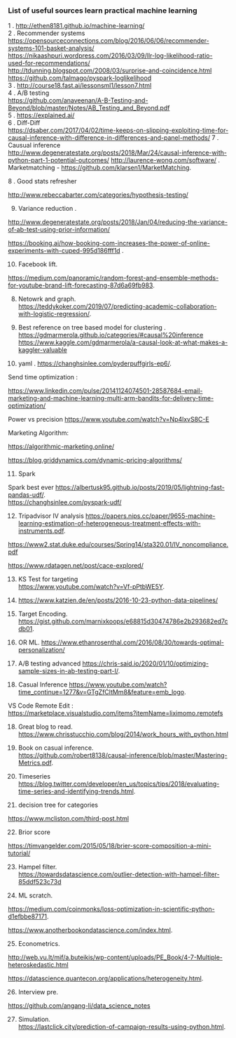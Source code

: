 ### List of useful sources learn practical machine learning 

1 . http://ethen8181.github.io/machine-learning/  
2 . Recommender systems  
https://opensourceconnections.com/blog/2016/06/06/recommender-systems-101-basket-analysis/  
https://nikaashpuri.wordpress.com/2016/03/09/llr-log-likelihood-ratio-used-for-recommendations/  
http://tdunning.blogspot.com/2008/03/surprise-and-coincidence.html  
https://github.com/talmago/pyspark-loglikelihood  
3 . http://course18.fast.ai/lessonsml1/lesson7.html  
4 . A/B testing   
https://github.com/anaveenan/A-B-Testing-and-Beyond/blob/master/Notes/AB_Testing_and_Beyond.pdf  
5 . https://explained.ai/  
6 . Diff-Diff  
https://dsaber.com/2017/04/02/time-keeps-on-slipping-exploiting-time-for-causal-inference-with-difference-in-differences-and-panel-methods/
7 . Causual inference  
http://www.degeneratestate.org/posts/2018/Mar/24/causal-inference-with-python-part-1-potential-outcomes/
http://laurence-wong.com/software/ .    
Marketmatching - https://github.com/klarsen1/MarketMatching.     

8 . Good stats refresher 

http://www.rebeccabarter.com/categories/hypothesis-testing/   

9. Variance reduction .    

http://www.degeneratestate.org/posts/2018/Jan/04/reducing-the-variance-of-ab-test-using-prior-information/

https://booking.ai/how-booking-com-increases-the-power-of-online-experiments-with-cuped-995d186fff1d .  






10. Facebook lift. 

https://medium.com/panoramic/random-forest-and-ensemble-methods-for-youtube-brand-lift-forecasting-87d6a69fb983.  


8. Netowrk and graph.  
https://teddykoker.com/2019/07/predicting-academic-collaboration-with-logistic-regression/.  


10. Best reference on tree based model for clustering . 
https://gdmarmerola.github.io/categories/#causal%20inference
https://www.kaggle.com/gdmarmerola/a-causal-look-at-what-makes-a-kaggler-valuable

11. yaml   . 
https://changhsinlee.com/pyderpuffgirls-ep6/.  

Send time optimization :

https://www.linkedin.com/pulse/20141124074501-28587684-email-marketing-and-machine-learning-multi-arm-bandits-for-delivery-time-optimization/


Power vs precision
https://www.youtube.com/watch?v=Np4lxvS8C-E


Marketing Algorithm:

https://algorithmic-marketing.online/

https://blog.griddynamics.com/dynamic-pricing-algorithms/


11. Spark    

Spark best ever 
https://albertusk95.github.io/posts/2019/05/lightning-fast-pandas-udf/.  
https://changhsinlee.com/pyspark-udf/    

12. Tripadvisor IV analysis https://papers.nips.cc/paper/9655-machine-learning-estimation-of-heterogeneous-treatment-effects-with-instruments.pdf.   

https://www2.stat.duke.edu/courses/Spring14/sta320.01/IV_noncompliance.pdf

https://www.rdatagen.net/post/cace-explored/

13. KS Test for targeting    
https://www.youtube.com/watch?v=Vf-pPtbWE5Y.  


14. https://www.katzien.de/en/posts/2016-10-23-python-data-pipelines/



14. Target Encoding. 
https://gist.github.com/marnixkoops/e68815d30474786e2b293682ed7cdb01.  

15. OR ML. 
https://www.ethanrosenthal.com/2016/08/30/towards-optimal-personalization/

16.  A/B testing advanced
https://chris-said.io/2020/01/10/optimizing-sample-sizes-in-ab-testing-part-I/. 

17. Casual Inference 
https://www.youtube.com/watch?time_continue=1277&v=GTgZfCltMm8&feature=emb_logo.  

VS Code Remote Edit :     
https://marketplace.visualstudio.com/items?itemName=liximomo.remotefs


18. Great blog to read.    
https://www.chrisstucchio.com/blog/2014/work_hours_with_python.html    

19. Book on casual inference.  
https://github.com/robert8138/causal-inference/blob/master/Mastering-Metrics.pdf.  

20. Timeseries 
https://blog.twitter.com/developer/en_us/topics/tips/2018/evaluating-time-series-and-identifying-trends.html. 


21. decision tree for categories 

https://www.mcliston.com/third-post.html

22. Brior score     

https://timvangelder.com/2015/05/18/brier-score-composition-a-mini-tutorial/

23. Hampel filter.   
https://towardsdatascience.com/outlier-detection-with-hampel-filter-85ddf523c73d

24. ML scratch.   

https://medium.com/coinmonks/loss-optimization-in-scientific-python-d1efbbe87171.  

https://www.anotherbookondatascience.com/index.html. 

25. Econometrics.   

http://web.vu.lt/mif/a.buteikis/wp-content/uploads/PE_Book/4-7-Multiple-heteroskedastic.html   

https://datascience.quantecon.org/applications/heterogeneity.html.   

26. Interview pre.   

https://github.com/angang-li/data_science_notes

27. Simulation.    
https://lastclick.city/prediction-of-campaign-results-using-python.html.    


